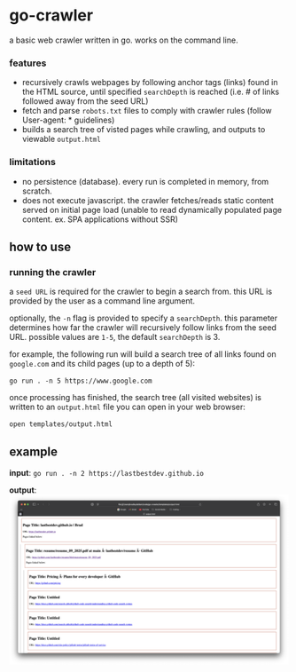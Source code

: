 # go-crawler
a basic web crawler written in go. works on the command line.

### features 
- recursively crawls webpages by following anchor tags (links) found in the HTML source, until specified `searchDepth` is reached (i.e. # of links followed away from the seed URL)
- fetch and parse `robots.txt` files to comply with crawler rules (follow User-agent: * guidelines)
- builds a search tree of visted pages while crawling, and outputs to viewable `output.html`

### limitations 
- no persistence (database). every run is completed in memory, from scratch. 
- does not execute javascript. the crawler fetches/reads static content served on initial page load (unable to read dynamically populated page content. ex. SPA applications without SSR)

## how to use
### running the crawler
a `seed URL` is required for the crawler to begin a search from. this URL is provided by the user as a command line argument. 

optionally, the `-n` flag is provided to specify a `searchDepth`. this parameter determines how far the crawler will recursively follow links from the seed URL. possible values are `1-5`, the default `searchDepth` is 3. 

for example, the following run will build a search tree of all links found on `google.com` and its child pages (up to a depth of 5):
```
go run . -n 5 https://www.google.com
```

once processing has finished, the search tree (all visited websites) is written to an `output.html` file you can open in your web browser:

```
open templates/output.html
```

## example 
**input**: `go run . -n 2 https://lastbestdev.github.io`

**output**: 
<img src="images/sample_output.png"/>

